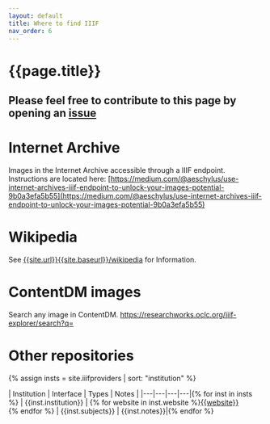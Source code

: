 ```yaml
---
layout: default
title: Where to find IIIF
nav_order: 6
---
```

# {{page.title}}
## Please feel free to contribute to this page by opening an [issue](https://github.com/dnoneill/annotate/issues/new?assignees=dnoneill&labels=&template=add-resource-to--where-to-find-iiif-.md&title=)

# Internet Archive

Images in the Internet Archive accessible through a IIIF endpoint. Instructions are located here: [https://medium.com/@aeschylus/use-internet-archives-iiif-endpoint-to-unlock-your-images-potential-9b0a3efa5b55](https://medium.com/@aeschylus/use-internet-archives-iiif-endpoint-to-unlock-your-images-potential-9b0a3efa5b55)

# Wikipedia

See [{{site.url}}{{site.baseurl}}/wikipedia]({{site.baseurl}}/wikipedia) for Information.

# ContentDM images

Search any image in ContentDM. https://researchworks.oclc.org/iiif-explorer/search?q=

# Other repositories

{% assign insts = site.iiifproviders | sort: "institution" %}

| Institution | Interface | Types | Notes |
|---|---|---|---|{% for inst in insts %}
| {{inst.institution}} | {% for website in inst.website %}<a href="{{website}}" target="_blank">{{website}}</a><br> {% endfor %} | {{inst.subjects}}  | {{inst.notes}}|{% endfor %}
